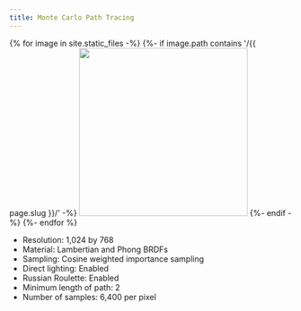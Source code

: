 ```yaml
---
title: Monte Carlo Path Tracing
---
```


{% for image in site.static_files -%}
{%- if image.path contains '/{{ page.slug }}/' -%}
<img src="{{ image.path }}" width="300"> 
{%- endif -%}
{%- endfor %}

* Resolution: 1,024 by 768
* Material: Lambertian and Phong BRDFs
* Sampling: Cosine weighted importance sampling
* Direct lighting: Enabled
* Russian Roulette: Enabled
* Minimum length of path: 2
* Number of samples: 6,400 per pixel
